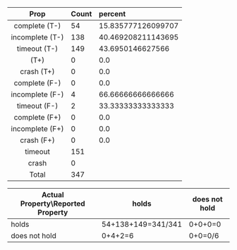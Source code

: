 
| Prop | Count | percent |
|:----:|:------|:--|
|complete   (T-)|54| 15.835777126099707 |
|incomplete (T-)|138|40.469208211143695 |
|timeout    (T-)|149|43.6950146627566 |
|           (T+)|0|0.0 |
|crash      (T+)|0|0.0 |
|complete   (F-)|0|0.0 |
|incomplete (F-)|4|66.66666666666666 |
|timeout    (F-)|2|33.33333333333333 |
|complete   (F+)|0|0.0 |
|incomplete (F+)|0|0.0 |
|crash      (F+)|0|0.0 |
|timeout        |151| |
|crash          |0| |
|Total          |347| |

| Actual Property\Reported Property | holds | does not hold |
|------------------------------------|-------|---------------|
| holds | 54+138+149=341/341 | 0+0+0=0 |
| does not hold | 0+4+2=6 | 0+0=0/6 |

